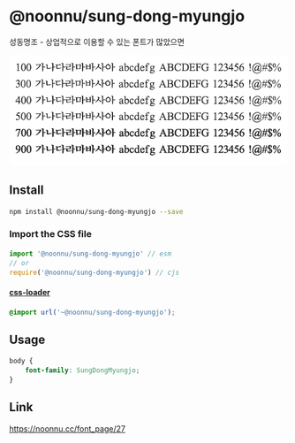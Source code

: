 # @noonnu/sung-dong-myungjo

성동명조 - 상업적으로 이용할 수 있는 폰트가 많았으면

![example](./example.png)

## Install

```bash
npm install @noonnu/sung-dong-myungjo --save
```

### Import the CSS file

```js
import '@noonnu/sung-dong-myungjo' // esm
// or
require('@noonnu/sung-dong-myungjo') // cjs
```

#### [css-loader](https://github.com/webpack-contrib/css-loader)

```css
@import url('~@noonnu/sung-dong-myungjo');
```

## Usage

```css
body {
    font-family: SungDongMyungjo;
}
```

## Link

https://noonnu.cc/font_page/27
